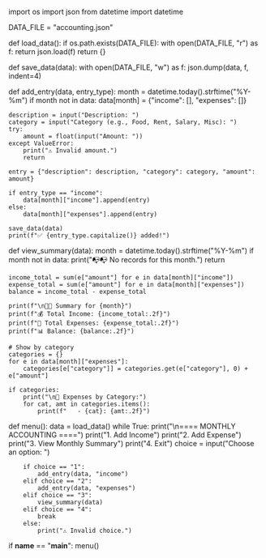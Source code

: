 import os
import json
from datetime import datetime

DATA_FILE = "accounting.json"

def load_data():
    if os.path.exists(DATA_FILE):
        with open(DATA_FILE, "r") as f:
            return json.load(f)
    return {}

def save_data(data):
    with open(DATA_FILE, "w") as f:
        json.dump(data, f, indent=4)

def add_entry(data, entry_type):
    month = datetime.today().strftime("%Y-%m")
    if month not in data:
        data[month] = {"income": [], "expenses": []}

    description = input("Description: ")
    category = input("Category (e.g., Food, Rent, Salary, Misc): ")
    try:
        amount = float(input("Amount: "))
    except ValueError:
        print("⚠️ Invalid amount.")
        return

    entry = {"description": description, "category": category, "amount": amount}

    if entry_type == "income":
        data[month]["income"].append(entry)
    else:
        data[month]["expenses"].append(entry)

    save_data(data)
    print(f"✅ {entry_type.capitalize()} added!")

def view_summary(data):
    month = datetime.today().strftime("%Y-%m")
    if month not in data:
        print("📭📭 No records for this month.")
        return

    income_total = sum(e["amount"] for e in data[month]["income"])
    expense_total = sum(e["amount"] for e in data[month]["expenses"])
    balance = income_total - expense_total

    print(f"\n📅📅 Summary for {month}")
    print(f"💰 Total Income: {income_total:.2f}")
    print(f"💸 Total Expenses: {expense_total:.2f}")
    print(f"📊 Balance: {balance:.2f}")

    # Show by category
    categories = {}
    for e in data[month]["expenses"]:
        categories[e["category"]] = categories.get(e["category"], 0) + e["amount"]

    if categories:
        print("\n📂 Expenses by Category:")
        for cat, amt in categories.items():
            print(f"   - {cat}: {amt:.2f}")

def menu():
    data = load_data()
    while True:
        print("\n==== MONTHLY ACCOUNTING ====")
        print("1. Add Income")
        print("2. Add Expense")
        print("3. View Monthly Summary")
        print("4. Exit")
        choice = input("Choose an option: ")

        if choice == "1":
            add_entry(data, "income")
        elif choice == "2":
            add_entry(data, "expenses")
        elif choice == "3":
            view_summary(data)
        elif choice == "4":
            break
        else:
            print("⚠️ Invalid choice.")

if __name__ == "__main__":
    menu()
